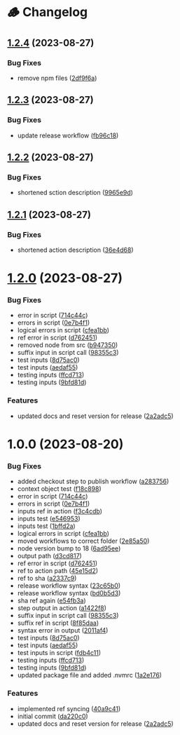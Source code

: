 # 🪵 Changelog

## [1.2.4](https://github.com/acsetter/release-harmonizer/compare/v1.2.3...v1.2.4) (2023-08-27)


### Bug Fixes

* remove npm files ([2df9f6a](https://github.com/acsetter/release-harmonizer/commit/2df9f6ad52933b2af571b1cc7918f37bc999329d))

## [1.2.3](https://github.com/acsetter/release-harmonizer/compare/v1.2.2...v1.2.3) (2023-08-27)


### Bug Fixes

* update release workflow ([fb96c18](https://github.com/acsetter/release-harmonizer/commit/fb96c181455e6d372196685ef47063d1ebe8ebb5))

## [1.2.2](https://github.com/acsetter/release-harmonizer/compare/v1.2.1...v1.2.2) (2023-08-27)


### Bug Fixes

* shortened sction description ([9965e9d](https://github.com/acsetter/release-harmonizer/commit/9965e9dacc5c1fe5a9714c21dc7661b657a70d46))

## [1.2.1](https://github.com/acsetter/release-harmonizer/compare/v1.2.0...v1.2.1) (2023-08-27)


### Bug Fixes

* shortened action description ([36e4d68](https://github.com/acsetter/release-harmonizer/commit/36e4d68329f96233f1b3fa13a74ebf790de0a0ba))

# [1.2.0](https://github.com/acsetter/release-harmonizer/compare/v1.1.3...v1.2.0) (2023-08-27)


### Bug Fixes

* error in script ([714c44c](https://github.com/acsetter/release-harmonizer/commit/714c44c21ed66a29999006696f42c41a199aab05))
* errors in script ([0e7b4f1](https://github.com/acsetter/release-harmonizer/commit/0e7b4f1584444c10b81fafb77f370a7eaf08f9bc))
* logical errors in script ([cfea1bb](https://github.com/acsetter/release-harmonizer/commit/cfea1bbb34fb5a247ea7ffd974378e605c33e0e0))
* ref error in script ([d762451](https://github.com/acsetter/release-harmonizer/commit/d762451117a4833d7ba36cde24d3b9cc2a3a1104))
* removed node from src ([b947350](https://github.com/acsetter/release-harmonizer/commit/b947350dabcb88c118ae1dc86824e474eafbb729))
* suffix input in script call ([98355c3](https://github.com/acsetter/release-harmonizer/commit/98355c349e90b707e0d3c9ae49afa9c89d08480e))
* test inputs ([8d75ac0](https://github.com/acsetter/release-harmonizer/commit/8d75ac07202c37b1e7a1e98da50019d73c2d40f6))
* test inputs ([aedaf55](https://github.com/acsetter/release-harmonizer/commit/aedaf55d04468931add36e7e0966b532921bd11f))
* testing inputs ([ffcd713](https://github.com/acsetter/release-harmonizer/commit/ffcd7136a0f2e55a21df4e629eb1a3557edb33d1))
* testing inputs ([9bfd81d](https://github.com/acsetter/release-harmonizer/commit/9bfd81d183ae0282d20c4450ba40d2c33a31ad31))


### Features

* updated docs and reset version for release ([2a2adc5](https://github.com/acsetter/release-harmonizer/commit/2a2adc54e61b8a2c8866ce48fbe729de4093c42e))

# 1.0.0 (2023-08-20)


### Bug Fixes

* added checkout step to publish workflow ([a283756](https://github.com/acsetter/release-harmonizer/commit/a283756ff1e2d90cb24df736e697e290a0b13988))
* context object test ([f18c898](https://github.com/acsetter/release-harmonizer/commit/f18c89890caa483145a37acdaa819d6d26f304e4))
* error in script ([714c44c](https://github.com/acsetter/release-harmonizer/commit/714c44c21ed66a29999006696f42c41a199aab05))
* errors in script ([0e7b4f1](https://github.com/acsetter/release-harmonizer/commit/0e7b4f1584444c10b81fafb77f370a7eaf08f9bc))
* inputs ref in action ([f3c4cdb](https://github.com/acsetter/release-harmonizer/commit/f3c4cdb5411afd6597f078085cfdd742b5c7a718))
* inputs test ([e546953](https://github.com/acsetter/release-harmonizer/commit/e546953e605d7eb79c1d2cc5d3fc5eb677c6cb19))
* inputs test ([1bffd2a](https://github.com/acsetter/release-harmonizer/commit/1bffd2acb3e987874f10554886e7ce8f9160196d))
* logical errors in script ([cfea1bb](https://github.com/acsetter/release-harmonizer/commit/cfea1bbb34fb5a247ea7ffd974378e605c33e0e0))
* moved workflows to correct folder ([2e85a50](https://github.com/acsetter/release-harmonizer/commit/2e85a5026d80ae66921d71891330f187c475c8ae))
* node version bump to 18 ([6ad95ee](https://github.com/acsetter/release-harmonizer/commit/6ad95ee49432b8c03ccc03803cddf924b5a2586d))
* output path ([d3cd817](https://github.com/acsetter/release-harmonizer/commit/d3cd817b61849ae3e54cbc7670b391b0be9b5614))
* ref error in script ([d762451](https://github.com/acsetter/release-harmonizer/commit/d762451117a4833d7ba36cde24d3b9cc2a3a1104))
* ref to action path ([45e15d2](https://github.com/acsetter/release-harmonizer/commit/45e15d2b9dea8cc59d62f35e280d784baf64193b))
* ref to sha ([a2337c9](https://github.com/acsetter/release-harmonizer/commit/a2337c9818df95de1070b641d80590889f2ec227))
* release workflow syntax ([23c65b0](https://github.com/acsetter/release-harmonizer/commit/23c65b06feb601009bd3dc5fc3f3e1dac988c3e0))
* release workflow syntax ([bd0b5d3](https://github.com/acsetter/release-harmonizer/commit/bd0b5d3529d96b1d30d620e82359f3c0bb08d06a))
* sha ref again ([e54fb3a](https://github.com/acsetter/release-harmonizer/commit/e54fb3acc3b9bed52664773ff80a369330665e31))
* step output in action ([a1422f8](https://github.com/acsetter/release-harmonizer/commit/a1422f84a2aab080ecb749198cd901ba6b78a501))
* suffix input in script call ([98355c3](https://github.com/acsetter/release-harmonizer/commit/98355c349e90b707e0d3c9ae49afa9c89d08480e))
* suffix ref in script ([8f85daa](https://github.com/acsetter/release-harmonizer/commit/8f85daaeafd503c0b8186684643da0d41a75fe14))
* syntax error in output ([2011af4](https://github.com/acsetter/release-harmonizer/commit/2011af44c8807cade68cb782e4a951a6dc131c4e))
* test inputs ([8d75ac0](https://github.com/acsetter/release-harmonizer/commit/8d75ac07202c37b1e7a1e98da50019d73c2d40f6))
* test inputs ([aedaf55](https://github.com/acsetter/release-harmonizer/commit/aedaf55d04468931add36e7e0966b532921bd11f))
* test inputs in script ([fdb4c11](https://github.com/acsetter/release-harmonizer/commit/fdb4c11c05ab2ac66194f6e7c303ad3615483e1e))
* testing inputs ([ffcd713](https://github.com/acsetter/release-harmonizer/commit/ffcd7136a0f2e55a21df4e629eb1a3557edb33d1))
* testing inputs ([9bfd81d](https://github.com/acsetter/release-harmonizer/commit/9bfd81d183ae0282d20c4450ba40d2c33a31ad31))
* updated package file and added .nvmrc ([1a2e176](https://github.com/acsetter/release-harmonizer/commit/1a2e176da525804ecdc7bc2cc1e7fbde2d300348))


### Features

* implemented ref syncing ([40a9c41](https://github.com/acsetter/release-harmonizer/commit/40a9c41abf973a846bd72b35e07133d9f0ce291d))
* initial commit ([da220c0](https://github.com/acsetter/release-harmonizer/commit/da220c0dea77db8ec1a66d89725855321506a4e4))
* updated docs and reset version for release ([2a2adc5](https://github.com/acsetter/release-harmonizer/commit/2a2adc54e61b8a2c8866ce48fbe729de4093c42e))
